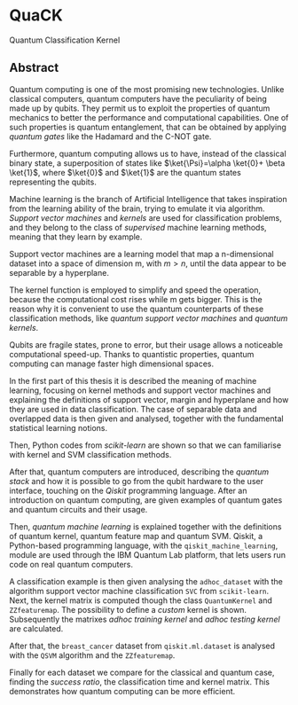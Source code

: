 # QuaCK  
Quantum Classification Kernel

## Abstract
Quantum computing is one of the most promising new technologies. Unlike classical computers, quantum computers have the peculiarity of being made up by qubits.
They permit us to exploit the properties of quantum mechanics to better the performance and computational capabilities. One of such properties is quantum entanglement, that can be obtained by applying *quantum gates* like the Hadamard and the C-NOT gate.


Furthermore, quantum computing allows us to have, instead of the classical binary state, a superposition of states like $\ket{\Psi}=\alpha \ket{0}+ \beta \ket{1}$, where $\ket{0}$ and $\ket{1}$ are the quantum states representing the qubits.


Machine learning is the branch of Artificial Intelligence that takes inspiration from the learning ability of the brain, trying to emulate it via algorithm. 
*Support vector machines* and *kernels* are used for classification problems, and they belong to the class of *supervised* machine learning methods, meaning that they learn by example. 


Support vector machines are a learning model that map a n-dimensional dataset into a space of dimension m, with $m > n$, until the data appear to be separable by a hyperplane.


The kernel function is employed to simplify and speed the operation, because the computational cost rises while m gets bigger.
This is the reason why it is convenient to use the quantum counterparts of these classification methods, like *quantum support vector machines* and *quantum kernels*.  


Qubits are fragile states, prone to error, but their usage allows a noticeable computational speed-up. Thanks to quantistic properties, quantum computing can manage faster high dimensional spaces.


In the first part of this thesis it is described the meaning of machine learning, focusing on kernel methods and support vector machines and explaining the definitions of support vector, margin and hyperplane and how they are used in data classification.
The case of separable data and overlapped data is then given and analysed, together with the fundamental statistical learning notions. 


Then, Python codes  from *scikit-learn* are shown so that we can familiarise with kernel and SVM classification methods. 


After that, quantum computers are introduced, describing the *quantum stack* and how it is possible to go from the qubit hardware to the user interface, touching on the *Qiskit* programming language.
After an introduction on quantum computing, are given examples of quantum gates and quantum circuits and their usage.

Then, *quantum machine learning* is explained together with the definitions of quantum kernel, quantum feature map and quantum SVM.
 Qiskit, a Python-based programming language, with the ```qiskit_machine_learning```, module are used through the IBM Quantum Lab platform, that lets users run code on real quantum computers.


A classification example is then given analysing the ```adhoc_dataset``` with the algorithm support vector machine classification ```SVC``` from ```scikit-learn```.
Next, the kernel matrix is computed though the class ```QuantumKernel``` and ```ZZfeaturemap```. The possibility to define a *custom* kernel is shown. Subsequently the matrixes *adhoc training kernel* and *adhoc testing kernel* are calculated.


After that, the ```breast_cancer``` dataset from ```qiskit.ml.dataset``` is analysed with the ```QSVM``` algorithm and the ```ZZfeaturemap```.


Finally for each dataset we compare for the classical and quantum case, finding the *success ratio*, the classification time and kernel matrix. This demonstrates how quantum computing can be more efficient. 
